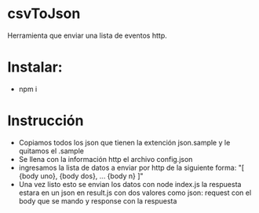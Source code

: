 # csvToJson
Herramienta que enviar una lista de eventos http.

# Instalar:
* npm i
 # Instrucción
 - Copiamos todos los json que tienen la extención json.sample y le quitamos el .sample
 - Se llena con la información http el archivo config.json
 - ingresamos la lista de datos a enviar por http de la siguiente forma:
 "[
    {body uno},
    {body dos},
    ...
    {body n}
   ]" 
 - Una vez listo esto se envian los datos con node index.js la respuesta estara en un json en result.js con dos valores como json: request con el body que se mando y response con la respuesta